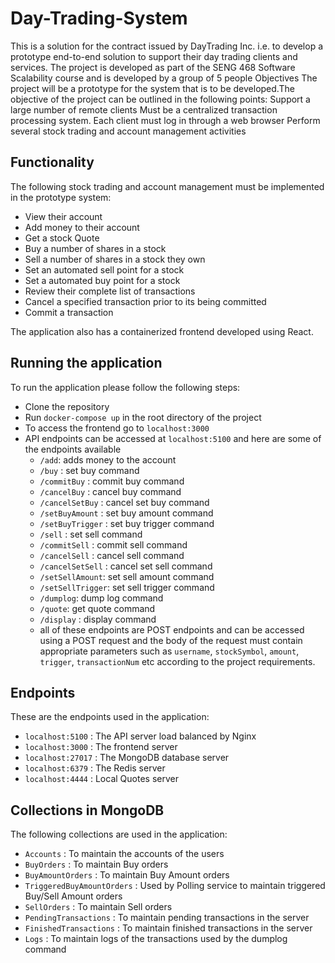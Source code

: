# Day-Trading-System
This is a  solution for the contract issued by DayTrading Inc. i.e. to develop a prototype end-to-end solution to support their day trading clients and services. The project is developed as part of the SENG 468 Software Scalability course and is developed by a group of 5 people 
Objectives
The project will be a prototype for the system that is to be developed.The objective of the project can be outlined in the following points:
Support a large number of remote clients
Must be a  centralized transaction processing system.
Each client must log in through a web browser 
Perform several stock trading and account management activities 

## Functionality
The following stock trading and account management must be implemented in the prototype system:
* View their account
* Add money to their account
* Get a stock Quote
* Buy a number of shares in a stock
* Sell a number of shares in a stock they own
* Set an automated sell point for a stock
* Set a automated buy point for a stock
* Review their complete list of transactions
* Cancel a specified transaction prior to its being committed
* Commit a transaction

The application also has a containerized frontend developed using React.

## Running the application
To run the application please follow the following steps:
* Clone the repository
* Run ```docker-compose up``` in the root directory of the project
* To access the frontend go to ```localhost:3000```
* API endpoints can be accessed at ```localhost:5100``` and here are some of the endpoints available 
    * ```/add```: adds money to the account
	* ```/buy``` : set buy command
	* ```/commitBuy``` : commit buy command
	* ```/cancelBuy``` : cancel buy command
	* ```/cancelSetBuy``` : cancel set buy command
	* ```/setBuyAmount``` : set buy amount command
	* ```/setBuyTrigger``` : set buy trigger command
	* ```/sell``` : set sell command
	* ```/commitSell``` : commit sell command
	* ```/cancelSell``` : cancel sell command
	* ```/cancelSetSell``` : cancel set sell command
	* ```/setSellAmount```: set sell amount command
	* ```/setSellTrigger```: set sell trigger command
	* ```/dumplog```: dump log command
	* ```/quote```:  get quote command
	* ```/display``` : display command
    * all of these endpoints are POST endpoints and can be accessed using a POST request and the body of the request must contain appropriate parameters such as ```username```, ```stockSymbol```, ```amount```, ```trigger```, ```transactionNum``` etc according to the project requirements.

 ## Endpoints
These are the endpoints used in the application:
* ```localhost:5100``` : The API server load balanced by Nginx
* ```localhost:3000``` : The frontend server
* ```localhost:27017``` : The MongoDB database server
* ```localhost:6379``` : The Redis server
* ```localhost:4444``` : Local Quotes server

## Collections in MongoDB
The following collections are used in the application:
* ```Accounts``` : To maintain the accounts of the users
* ```BuyOrders``` : To maintain Buy orders
* ```BuyAmountOrders``` : To maintain Buy Amount orders
* ```TriggeredBuyAmountOrders``` : Used by Polling service to maintain triggered Buy/Sell Amount orders 
* ```SellOrders``` :  To maintain Sell orders
* ```PendingTransactions``` : To maintain pending transactions in the server
* ```FinishedTransactions``` : To maintain finished transactions in the server
* ```Logs``` : To maintain logs of the transactions used by the dumplog command


